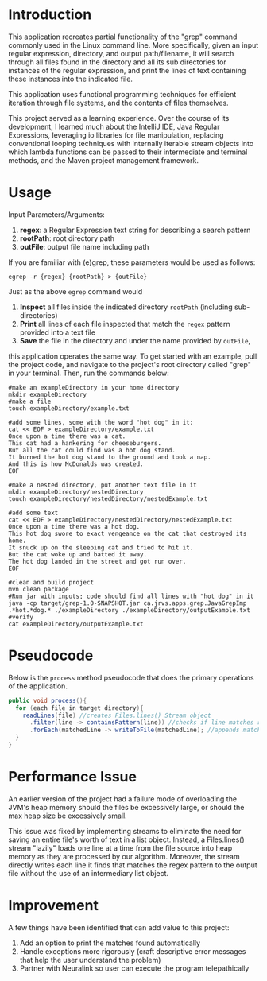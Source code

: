 # Introduction
This application recreates partial functionality of the "grep" 
command commonly used in the Linux command line. More specifically,
given an input regular expression, directory, and output path/filename,
it will search through all files found in the directory and all its
sub directories for instances of the regular expression, and print
the lines of text containing these instances into the indicated
file.

This application uses functional programming techniques for efficient
iteration through file systems, and the contents of files themselves.

This project served as a learning experience. Over the course of its
development, I learned much about the IntelliJ IDE, Java Regular
Expressions, leveraging io libraries for file manipulation, replacing
conventional looping techniques with internally iterable stream objects
into which lambda functions can be passed to their intermediate and
terminal methods, and the Maven project management framework.

# Usage
Input Parameters/Arguments:
1. **regex**: a Regular Expression text string for describing a search pattern
2. **rootPath**: root directory path
3. **outFile**: output file name including path

If you are familiar with (e)grep, these parameters would be used
as follows:

`egrep -r {regex} {rootPath} > {outFile}`

Just as the above `egrep` command would
1. **Inspect** all files inside the
 indicated directory `rootPath` (including sub-directories)
2. **Print** all lines of each file inspected that match the `regex` 
 pattern provided into a text file
3. **Save** the file in the directory and under the name provided by
`outFile`,

this application operates the same way. To get started with an
example, pull the project code, and navigate to the project's
root directory called "grep" in your terminal. Then, run
the commands below:

```shell script
#make an exampleDirectory in your home directory
mkdir exampleDirectory
#make a file
touch exampleDirectory/example.txt

#add some lines, some with the word "hot dog" in it:
cat << EOF > exampleDirectory/example.txt
Once upon a time there was a cat.
This cat had a hankering for cheeseburgers.
But all the cat could find was a hot dog stand.
It burned the hot dog stand to the ground and took a nap.
And this is how McDonalds was created.
EOF

#make a nested directory, put another text file in it
mkdir exampleDirectory/nestedDirectory
touch exampleDirectory/nestedDirectory/nestedExample.txt

#add some text
cat << EOF > exampleDirectory/nestedDirectory/nestedExample.txt
Once upon a time there was a hot dog.
This hot dog swore to exact vengeance on the cat that destroyed its home.
It snuck up on the sleeping cat and tried to hit it.
But the cat woke up and batted it away.
The hot dog landed in the street and got run over.
EOF

#clean and build project
mvn clean package
#Run jar with inputs; code should find all lines with "hot dog" in it
java -cp target/grep-1.0-SNAPSHOT.jar ca.jrvs.apps.grep.JavaGrepImp .*hot.*dog.* ./exampleDirectory ./exampleDirectory/outputExample.txt
#verify 
cat exampleDirectory/outputExample.txt
```

# Pseudocode
Below is the `process` method pseudocode that does
the primary operations of the application.
```java
public void process(){
  for (each file in target directory){
    readLines(file) //creates Files.lines() Stream object
      .filter(line -> containsPattern(line)) //checks if line matches regex
      .forEach(matchedLine -> writeToFile(matchedLine); //appends matches to output file
  }
}
```

# Performance Issue
An earlier version of the project had a failure mode of overloading the JVM's
heap memory should the files be excessively large, or should the
max heap size be excessively small.

This issue was fixed by implementing streams to eliminate the need
for saving an entire file's worth of text in a list object. Instead,
a Files.lines() stream "lazily" loads one line at a time from the 
file source into heap memory as they are processed by our algorithm.
Moreover, the stream directly writes each line it finds that matches the
regex pattern to the output file without the use of an intermediary
list object.

# Improvement
A few things have been identified that can add value to this project:

1. Add an option to print the matches found automatically
2. Handle exceptions more rigorously (craft descriptive error
messages that help the user understand the problem)
3. Partner with Neuralink so user can execute the program
telepathically